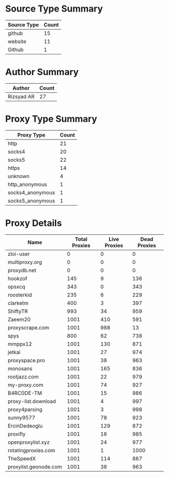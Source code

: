 # Source Type Summary

| Source Type | Count |
|-------------|-------|
| github | 15 |
| website | 11 |
| Github | 1 |


# Author Summary

| Author | Count |
|--------|-------|
| Rizsyad AR | 27 |


# Proxy Type Summary

| Proxy Type | Count |
|------------|-------|
| http | 21 |
| socks4 | 20 |
| socks5 | 22 |
| https | 14 |
| unknown | 4 |
| http_anonymous | 1 |
| socks4_anonymous | 1 |
| socks5_anonymous | 1 |


# Proxy Details

| Name | Total Proxies | Live Proxies | Dead Proxies |
|------|---------------|--------------|---------------|
| zloi-user | 0 | 0 | 0 |
| multiproxy.org | 0 | 0 | 0 |
| proxydb.net | 0 | 0 | 0 |
| hookzof | 145 | 9 | 136 |
| opsxcq | 343 | 0 | 343 |
| roosterkid | 235 | 6 | 229 |
| clarketm | 400 | 3 | 397 |
| ShiftyTR | 993 | 34 | 959 |
| Zaeem20 | 1001 | 410 | 591 |
| proxyscrape.com | 1001 | 988 | 13 |
| spys | 800 | 62 | 738 |
| mmppx12 | 1001 | 130 | 871 |
| jetkai | 1001 | 27 | 974 |
| proxyspace.pro | 1001 | 38 | 963 |
| monosans | 1001 | 165 | 836 |
| rootjazz.com | 1001 | 22 | 979 |
| my-proxy.com | 1001 | 74 | 927 |
| B4RC0DE-TM | 1001 | 15 | 986 |
| proxy-list.download | 1001 | 4 | 997 |
| proxy4parsing | 1001 | 3 | 998 |
| sunny9577 | 1001 | 78 | 923 |
| ErcinDedeoglu | 1001 | 129 | 872 |
| proxifly | 1001 | 16 | 985 |
| openproxylist.xyz | 1001 | 24 | 977 |
| rotatingproxies.com | 1001 | 1 | 1000 |
| TheSpeedX | 1001 | 114 | 887 |
| proxylist.geonode.com | 1001 | 38 | 963 |
